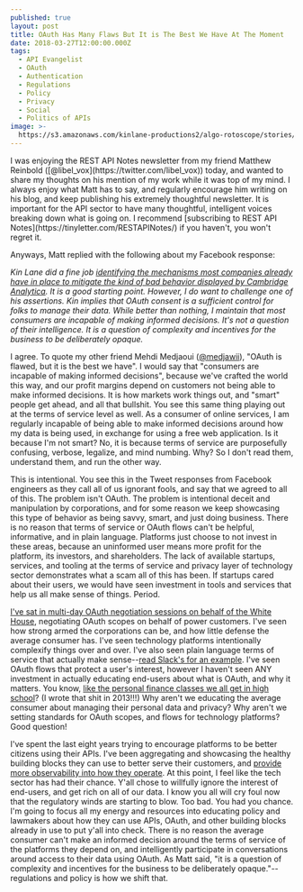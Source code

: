 ```yaml
---
published: true
layout: post
title: OAuth Has Many Flaws But It is The Best We Have At The Moment
date: 2018-03-27T12:00:00.000Z
tags:
  - API Evangelist
  - OAuth
  - Authentication
  - Regulations
  - Policy
  - Privacy
  - Social
  - Politics of APIs
image: >-
  https://s3.amazonaws.com/kinlane-productions2/algo-rotoscope/stories/capital-battle_internet_numbers.jpg
---
```

<p></p>I was enjoying the REST API Notes newsletter from my friend Matthew Reinbold ([@libel_vox](https://twitter.com/libel_vox)) today, and wanted to share my thoughts on his mention of my work while it was top of my mind. I always enjoy what Matt has to say, and regularly encourage him writing on his blog, and keep publishing his extremely thoughtful newsletter. It is important for the API sector to have many thoughtful, intelligent voices breaking down what is going on. I recommend [subscribing to REST API Notes](https://tinyletter.com/RESTAPINotes/) if you haven't, you won't regret it.

Anyways, Matt replied with the following about my Facebook response:

_Kin Lane did a fine job [identifying the mechanisms most companies already have in place to mitigate the kind of bad behavior displayed by Cambridge Analytica](https://apievangelist.com/2018/03/26/a-regulatory-framework-for-facebook-and-other-platforms-is-already-in-place/). It is a good starting point. However, I do want to challenge one of his assertions. Kin implies that OAuth consent is a sufficient control for folks to manage their data. While better than nothing, I maintain that most consumers are incapable of making informed decisions. It's not a question of their intelligence. It is a question of complexity and incentives for the business to be deliberately opaque._

I agree. To quote my other friend Mehdi Medjaoui ([@medjawii](https://twitter.com/medjawii)), "OAuth is flawed, but it is the best we have". I would say that "consumers are incapable of making informed decisions", because we've crafted the world this way, and our profit margins depend on customers not being able to make informed decisions. It is how markets work things out, and "smart" people get ahead, and all that bullshit. You see this same thing playing out at the terms of service level as well. As a consumer of online services, I am regularly incapable of being able to make informed decisions around how my data is being used, in exchange for using a free web application. Is it because I'm not smart? No, it is because terms of service are purposefully confusing, verbose, legalize, and mind numbing. Why? So I don't read them, understand them, and run the other way.

This is intentional. You see this in the Tweet responses from Facebook engineers as they call all of us ignorant fools, and say that we agreed to all of this. The problem isn't OAuth. The problem is intentional deceit and manipulation by corporations, and for some reason we keep showcasing this type of behavior as being savvy, smart, and just doing business. There is no reason that terms of service or OAuth flows can't be helpful, informative, and in plain language. Platforms just choose to not invest in these areas, because an uninformed user means more profit for the platform, its investors, and shareholders. The lack of available startups, services, and tooling at the terms of service and privacy layer of technology sector demonstrates what a scam all of this has been. If startups cared about their users, we would have seen investment in tools and services that help us all make sense of things. Period.

[I've sat in multi-day OAuth negotiation sessions on behalf of the White House](http://apievangelist.com/2014/05/14/the-future-of-public-private-sector-partnerships-being-negotiated-at-the-api-oauth-scope-level/), negotiating OAuth scopes on behalf of power customers. I've seen how strong armed the corporations can be, and how little defense the average consumer has. I've seen technology platforms intentionally complexify things over and over. I've also seen plain language terms of service that actually make sense--[read Slack's for an example](https://slack.com/terms-of-service/api). I've seen OAuth flows that protect a user's interest, however I haven't seen ANY investment in actually educating end-users about what is OAuth, and why it matters. You know, [like the personal finance classes we all get in high school](https://apievangelist.com/2013/10/17/api-and-oauth-literacy-is-as-important-as-financial-literacy-in-the-api-economy/)? (I wrote that shit in 2013!!!) Why aren't we educating the average consumer about managing their personal data and privacy? Why aren't we setting standards for OAuth scopes, and flows for technology platforms? Good question!

I've spent the last eight years trying to encourage platforms to be better citizens using their APIs. I've been aggregating and showcasing the healthy building blocks they can use to better serve their customers, and [provide more observability into how they operate](https://apievangelist.com/2017/07/18/diagramming-the-components-of-api-observability/). At this point, I feel like the tech sector has had their chance. Y'all chose to willfully ignore the interest of end-users, and get rich on all of our data. I know you all will cry foul now that the regulatory winds are starting to blow. Too bad. You had you chance. I'm going to focus all my energy and resources into educating policy and lawmakers about how they can use APIs, OAuth, and other building blocks already in use to put y'all into check. There is no reason the average consumer can't make an informed decision around the terms of service of the platforms they depend on, and intelligently participate in conversations around access to their data using OAuth. As Matt said, "it is a question of complexity and incentives for the business to be deliberately opaque."--regulations and policy is how we shift that.
